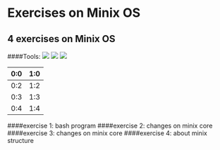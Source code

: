 # Exercises on Minix OS

## 4 exercises on Minix OS
####Tools:
  ![](http://wiki.minix3.org/lib/tpl/minix3c/images/main-logo.png) 
   ![](https://tiswww.case.edu/php/chet/img/bash-logo-web.png) 
   ![](https://eclipse.org/eclipse.org-common/themes/solstice/public/images/logo/eclipse-426x100.png) 

| 0:0 | 1:0 |
| -- | -- |
| 0:2 | 1:2 |
| 0:3 | 1:3 |
| 0:4 | 1:4 |

####exercise 1:
bash program
####exercise 2:
changes on minix core
####exercise 3:
changes on minix core
####exercise 4:
about minix structure